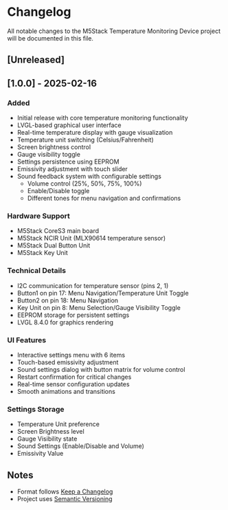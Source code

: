 # Changelog

All notable changes to the M5Stack Temperature Monitoring Device project will be documented in this file.

## [Unreleased]

## [1.0.0] - 2025-02-16

### Added
- Initial release with core temperature monitoring functionality
- LVGL-based graphical user interface
- Real-time temperature display with gauge visualization
- Temperature unit switching (Celsius/Fahrenheit)
- Screen brightness control
- Gauge visibility toggle
- Settings persistence using EEPROM
- Emissivity adjustment with touch slider
- Sound feedback system with configurable settings
  - Volume control (25%, 50%, 75%, 100%)
  - Enable/Disable toggle
  - Different tones for menu navigation and confirmations

### Hardware Support
- M5Stack CoreS3 main board
- M5Stack NCIR Unit (MLX90614 temperature sensor)
- M5Stack Dual Button Unit
- M5Stack Key Unit

### Technical Details
- I2C communication for temperature sensor (pins 2, 1)
- Button1 on pin 17: Menu Navigation/Temperature Unit Toggle
- Button2 on pin 18: Menu Navigation
- Key Unit on pin 8: Menu Selection/Gauge Visibility Toggle
- EEPROM storage for persistent settings
- LVGL 8.4.0 for graphics rendering

### UI Features
- Interactive settings menu with 6 items
- Touch-based emissivity adjustment
- Sound settings dialog with button matrix for volume control
- Restart confirmation for critical changes
- Real-time sensor configuration updates
- Smooth animations and transitions

### Settings Storage
- Temperature Unit preference
- Screen Brightness level
- Gauge Visibility state
- Sound Settings (Enable/Disable and Volume)
- Emissivity Value

## Notes
- Format follows [Keep a Changelog](https://keepachangelog.com/en/1.0.0/)
- Project uses [Semantic Versioning](https://semver.org/spec/v2.0.0.html)
